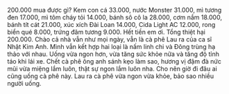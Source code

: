 200.000 mua được gì? Kem con cá 33.000, nước Monster 31.000, mì tương đen 17.000, mì tôm cháy tỏi 14.000, bánh sô cô la 28.000, cơm nắm 18.000, bánh tít cát 21.000, xúc xích Đài Loan 14.000, Cida Light AC 12.000, rong biển qué 8.000, trứng đâm tương 9.000. Hết tiền em ơi. 
Tổng thiệt hại 200.000. 
Chào cả nhà vẫn như mọi ngày, vẫn là cà phê Lau ra của ca sĩ Nhật Kim Anh. Mình vẫn kết hợp hai loại là nấm linh chi và Đông trùng hạ thảo với nhau. 
Uống vừa ngon hơn, vừa tăng sức khỏe nữa và tăng độ tỉnh táo khi lái xe. 
Chết cà phê ông anh sánh kẹo làm sao, hương vị đậm đà nức mũi vừa miệng lắm luôn, thật sự ngon lắm luôn nha. Cho nên giờ đi đâu ai cũng uống cà phê này. 
Lau ra cà phê vừa ngon vừa khỏe, bảo sao nhiều người uống.
